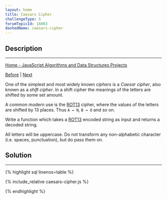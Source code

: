 ```yaml
---
layout: home 
title: Caesars Cipher
challengeType: 5
forumTopicId: 16003
dashedName: caesars-cipher
---
```


<div class="row">
<div class="columnStmt" markdown="1">

## Description
------

[Home - JavaScript Algorithms and Data Structures Projects](../javascript-algorithms-and-data-structures-projects/README.md)

[Before](./roman-numeral-converter.md)  | [Next](./telephone-number-validator.md) 

One of the simplest and most widely known <dfn>ciphers</dfn> is a <dfn>Caesar cipher</dfn>, also known as a <dfn>shift cipher</dfn>. In a shift cipher the meanings of the letters are shifted by some set amount.

A common modern use is the [ROT13](https://en.wikipedia.org/wiki/ROT13) cipher, where the values of the letters are shifted by 13 places. Thus `A ↔ N`, `B ↔ O` and so on.

Write a function which takes a [ROT13](https://en.wikipedia.org/wiki/ROT13) encoded string as input and returns a decoded string.

All letters will be uppercase. Do not transform any non-alphabetic character (i.e. spaces, punctuation), but do pass them on.

</div>
<div class="columnSol" markdown="1">

## Solution
------

{% highlight sql linenos=table %}

{% include_relative caesars-cipher.js %}

{% endhighlight %}

</div>
</div>


